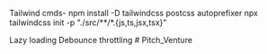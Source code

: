 Tailwind cmds-
npm install -D tailwindcss postcss autoprefixer
npx tailwindcss init -p
"./src/**/*.{js,ts,jsx,tsx}"

Lazy loading
Debounce
throttling
#   P i t c h _ V e n t u r e  
 
